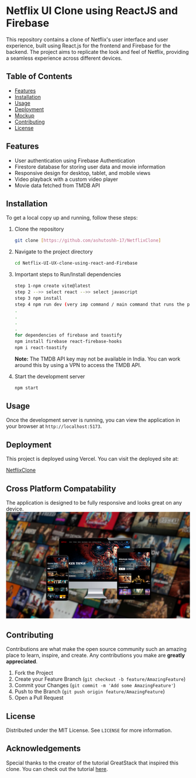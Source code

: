 # Netflix UI Clone using ReactJS and Firebase

This repository contains a clone of Netflix's user interface and user experience, built using React.js for the frontend and Firebase for the backend. The project aims to replicate the look and feel of Netflix, providing a seamless experience across different devices.

## Table of Contents
- [Features](#features)
- [Installation](#installation)
- [Usage](#usage)
- [Deployment](#deployment)
- [Mockup](#mockup)
- [Contributing](#contributing)
- [License](#license)

## Features
- User authentication using Firebase Authentication
- Firestore database for storing user data and movie information
- Responsive design for desktop, tablet, and mobile views
- Video playback with a custom video player
- Movie data fetched from TMDB API

## Installation
To get a local copy up and running, follow these steps:

1. Clone the repository
    ```sh
    git clone [https://github.com/ashutoshh-17/NetflixClone]
    ```
2. Navigate to the project directory
    ```sh
    cd Netflix-UI-UX-clone-using-react-and-Firebase
    ```
3. Important steps to Run/Install dependencies
    ```sh
    step 1-npm create vite@latest
    step 2 -->> select react -->> select javascript
    step 3 npm install
    step 4 npm run dev (very imp command / main command that runs the project)
    .
    .
    .
    .
    for dependencies of firebase and toastify
    npm install firebase react-firebase-hooks
    npm i react-toastify
    ```


    **Note:** The TMDB API key may not be available in India. You can work around this by using a VPN to access the TMDB API.

5. Start the development server
    ```sh
    npm start
    ```

## Usage
Once the development server is running, you can view the application in your browser at `http://localhost:5173`.

## Deployment
This project is deployed using Vercel. You can visit the deployed site at:

[NetflixClone](https://netflix-clone-81.vercel.app/login)

## Cross Platform Compatability
The application is designed to be fully responsive and looks great on any device. 
![readme-img](https://github.com/ashutoshh-17/NetflixClone/blob/main/screenshots/readme-img.png)


## Contributing
Contributions are what make the open source community such an amazing place to learn, inspire, and create. Any contributions you make are **greatly appreciated**.

1. Fork the Project
2. Create your Feature Branch (`git checkout -b feature/AmazingFeature`)
3. Commit your Changes (`git commit -m 'Add some AmazingFeature'`)
4. Push to the Branch (`git push origin feature/AmazingFeature`)
5. Open a Pull Request

## License
Distributed under the MIT License. See `LICENSE` for more information.

## Acknowledgements
Special thanks to the creator of the tutorial GreatStack that inspired this clone. You can check out the tutorial [here](https://youtu.be/YQQD67N5pi0?si=TTsKtaUV_Cph2SF8).
